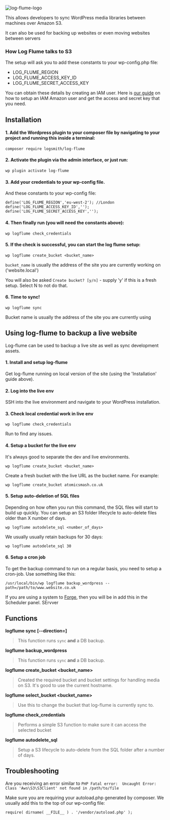 ![log-flume-logo](https://cloud.githubusercontent.com/assets/1636310/24171665/407f51a2-0e7d-11e7-974f-f80e0c45e1ed.jpg)

This allows developers to sync WordPress media libraries between machines over Amazon S3.

It can also be used for backing up websites or even moving websites between servers

### How Log Flume talks to S3

The setup will ask you to add these constants to your wp-config.php file:

- LOG_FLUME_REGION
- LOG_FLUME_ACCESS_KEY_ID
- LOG_FLUME_SECRET_ACCESS_KEY

You can obtain these details by creating an IAM user. Here is [our guide](https://github.com/logsmith/log-flume/wiki/Getting-AWS-credentials) on how to setup an IAM Amazon user and get the access and secret key that you need.

## Installation

#### 1. Add the Wordpress plugin to your composer file by navigating to your project and running this inside a terminal:

```
composer require logsmith/log-flume
```

#### 2. Activate the plugin via the admin interface, or just run:

```
wp plugin activate log-flume
```

#### 3. Add your credentials to your wp-config file.

And these constants to your wp-config file:

```
define('LOG_FLUME_REGION','eu-west-2'); //London
define('LOG_FLUME_ACCESS_KEY_ID','');
define('LOG_FLUME_SECRET_ACCESS_KEY','');
```

#### 4. Then finally run (you will need the constants above):

```
wp logflume check_credentials
```

#### 5. If the check is successful, you can start the log flume setup:

```
wp logflume create_bucket <bucket_name>
```

`bucket_name` is usually the address of the site you are currently working on ('website.local')

You will also be asked `Create bucket? [y/n]` - supply 'y' if this is a fresh setup. Select N to not do that.

#### 6. Time to sync!

```
wp logflume sync
```

Bucket name is usually the address of the site you are currently using

## Using log-flume to backup a live website

Log-flume can be used to backup a live site as well as sync development assets.

#### 1. Install and setup log-flume

Get log-flume running on local version of the site (using the 'Installation' guide above).

#### 2. Log into the live env

SSH into the live environment and navigate to your WordPress installation.

#### 3. Check local credential work in live env

```
wp logflume check_credentials
```

Run to find any issues.

#### 4. Setup a bucket for the live env

It's always good to separate the dev and live environments. 

```
wp logflume create_bucket <bucket_name>
```

Create a fresh bucket with the live URL as the bucket name. For example:

```
wp logflume create_bucket atomicsmash.co.uk
```

#### 5. Setup auto-deletion of SQL files

Depending on how often you run this command, the SQL files will start to build up quickly. You can setup an S3 folder lifecycle to auto-delete files older than X number of days.

```
wp logflume autodelete_sql <number_of_days>
```

We usually usually retain backups for 30 days:

```
wp logflume autodelete_sql 30
```

#### 6. Setup a cron job

To get the backup command to run on a regular basis, you need to setup a cron-job. Use something like this:

```
/usr/local/bin/wp logflume backup_wordpress --path=/path/to/www.website.co.uk
```

If you are using a system to [Forge](https://forge.laravel.com), then you will be in add this in the Scheduler panel. SErvver

## Functions

**logflume sync [--direction=<up-or-down>]**
> This function runs `sync` **and** a DB backup.

**logflume backup_wordpress**
> This function runs `sync` **and** a DB backup.

**logflume create_bucket <bucket_name>**
> Created the required bucket and bucket settings for handling media on S3. It's good to use the current hostname.

**logflume select_bucket <bucket_name>**
> Use this to change the bucket that log-flume is currently sync to.

**logflume check_credentials**
> Performs a simple S3 function to make sure it can access the selected bucket

**logflume autodelete_sql**
> Setup a S3 lifecycle to auto-delete from the SQL folder after a number of days.


## Troubleshooting

Are you receiving an error similar to `PHP Fatal error:  Uncaught Error: Class 'Aws\S3\S3Client' not found in /path/to/file`

Make sure you are requiring your autoload.php generated by composer. We usually add this to the top of our wp-config file:

```
require( dirname( __FILE__ ) . '/vendor/autoload.php' );
```
